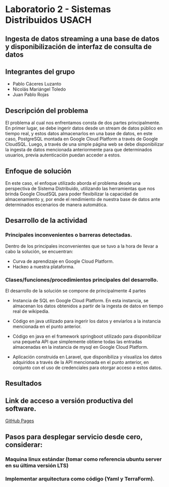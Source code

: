 # Laboratorio 2 - Sistemas Distribuidos USACH

## Ingesta de datos streaming a una base de datos y disponibilización de interfaz de consulta de datos

## Integrantes del grupo

- Pablo Cáceres Luzanto
- Nicolás Mariángel Toledo
- Juan Pablo Rojas

## Descripción del problema

El problema al cual nos enfrentamos consta de dos partes principalmente. En primer lugar, se debe ingerir datos desde un stream de datos público en tiempo real, y estos datos almacenarlos en una base de datos, en este caso, PostgreSQL montada en Google Cloud Platform a través de Google CloudSQL. Luego, a través de una simple página web se debe disponibilizar la ingesta de datos mencionada anteriormente para que determinados usuarios, previa autenticación puedan acceder a estos. 

## Enfoque de solución

En este caso, el enfoque utilizado aborda el problema desde una perspectiva de Sistema Distribuido, utilizando las herramientas que nos brinda Google CloudSQL para poder flexibilizar la capacidad de almacenamiento y, por ende el rendimiento de nuestra base de datos ante determinados escenarios de manera automática.


## Desarrollo de la actividad

### Principales inconvenientes o barreras detectadas.

Dentro de los principales inconvenientes que se tuvo a la hora de llevar a cabo la solución, se encuentran:

- Curva de aprendizaje en Google Cloud Platform.
- Hackeo a nuestra plataforma.

### Clases/funciones/procedimientos principales del desarrollo.

El desarrollo de la solución se compone de principalmente 4 partes

- Instancia de SQL en Google Cloud Platform. En esta instancia, se almacenan los datos obtenidos a partir de la ingesta de datos en tiempo real de wikipedia.

- Código en java utilizado para ingerir los datos y enviarlos a la instancia mencionada en el punto anterior.

- Código en java en el framework springboot utilizado para disponibilizar una pequeña API que simplemente obtiene todas las entradas almacenadas en la instancia de mysql en Google Cloud Platform.

- Aplicación construida en Laravel, que disponibiliza y visualiza los datos adquiridos a través de la API mencionada en el punto anterior, en conjunto con el uso de credenciales para otorgar acceso a estos datos.  

## Resultados

## Link de acceso a versión productiva del software.
[GitHub Pages](https://github.com/Uriyah3/sd_data_streaming)

##  Pasos para desplegar servicio desde cero, considerar:

### Maquina linux estándar (tomar como referencia ubuntu server en su última versión LTS)

### Implementar arquitectura como código (Yaml y TerraForm).

